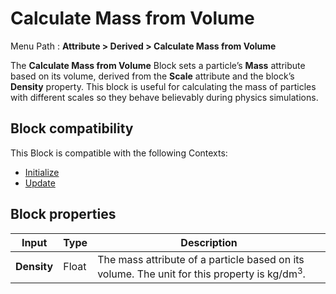 # Calculate Mass from Volume

Menu Path : **Attribute > Derived > Calculate Mass from Volume**

The **Calculate Mass from Volume** Block sets a particle’s **Mass** attribute based on its volume, derived from the **Scale** attribute and the block’s **Density** property. This block is useful for calculating the mass of particles with different scales so they behave believably during physics simulations.

## Block compatibility

This Block is compatible with the following Contexts:

- [Initialize](Context-Initialize.md)
- [Update](Context-Update.md)

##  Block properties

| **Input**   | **Type** | **Description**                                              |
| ----------- | -------- | ------------------------------------------------------------ |
| **Density** | Float    | The mass attribute of a particle based on its volume. The unit for this property is kg/dm<sup>3</sup>. |